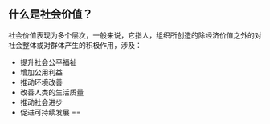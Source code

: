 ## 什么是社会价值？
社会价值表现为多个层次，一般来说，它指人，组织所创造的除经济价值之外的对社会整体或对群体产生的积极作用，涉及：
- 提升社会公平福祉
- 增加公用利益
- 推动环境改善
- 改善人类的生活质量
- 推动社会进步
- 促进可持续发展
==